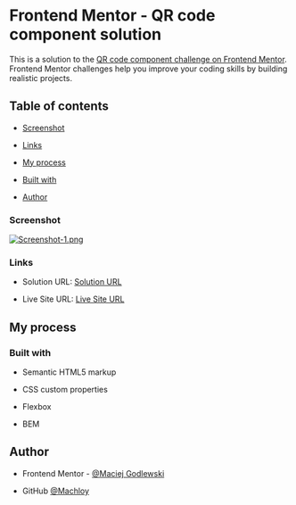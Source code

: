
# Frontend Mentor - QR code component solution

  

This is a solution to the [QR code component challenge on Frontend Mentor](https://www.frontendmentor.io/challenges/qr-code-component-iux_sIO_H). Frontend Mentor challenges help you improve your coding skills by building realistic projects.

  

## Table of contents

-  [Screenshot](#screenshot)

-  [Links](#links)

-  [My process](#my-process)

-  [Built with](#built-with)

-  [Author](#author)

  

### Screenshot

  

[![Screenshot-1.png](https://i.postimg.cc/gjfpY5mq/Screenshot-1.png)](https://postimg.cc/rRC3jfdK)

### Links

 
- Solution URL: [Solution URL](https://github.com/Machloy/qr-code-component-main)

- Live Site URL: [Live Site URL](https://machloy.github.io/qr-code-component-main/)

  

## My process

  

### Built with

  

- Semantic HTML5 markup

- CSS custom properties

- Flexbox

- BEM

## Author

  

- Frontend Mentor - [@Maciej Godlewski](https://www.frontendmentor.io/profile/Machloy)

- GitHub [@Machloy](https://github.com/machloy)